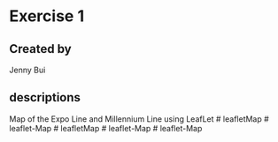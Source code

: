 # Exercise 1
## Created by
Jenny Bui

## descriptions
Map of the Expo Line and Millennium Line using LeafLet #   l e a f l e t M a p  
 #   l e a f l e t - M a p  
 #   l e a f l e t M a p  
 #   l e a f l e t - M a p  
 #   l e a f l e t - M a p  
 